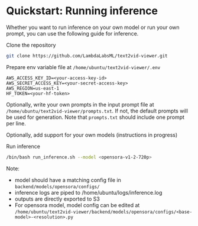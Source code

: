 # Quickstart: Running inference

Whether you want to run inference on your own model or run your own prompt, you can use the following guide for inference. 


Clone the repository
```bash
git clone https://github.com/LambdaLabsML/text2vid-viewer.git
```

Prepare env variable file at `/home/ubuntu/text2vid-viewer/.env`
```
AWS_ACCESS_KEY_ID=<your-access-key-id>
AWS_SECRET_ACCESS_KEY=<your-secret-access-key>
AWS_REGION=us-east-1
HF_TOKEN=<your-hf-token>
```

Optionally, write your own prompts in the input prompt file at `/home/ubuntu/text2vid-viewer/prompts.txt`. If not, the default prompts will be used for generation. Note that `prompts.txt` should include one prompt per line.


Optionally, add support for your own models (instructions in progress)


Run inference
```bash
/bin/bash run_inference.sh --model <opensora-v1-2-720p>
```


Note:
* model should have a matching config file in `backend/models/opensora/configs/`
* inference logs are piped to /home/ubuntu/logs/inference.log
* outputs are directly exported to S3
* For opensora model, model config can be edited at `/home/ubuntu/text2vid-viewer/backend/models/opensora/configs/<base-model>-<resolution>.py`

